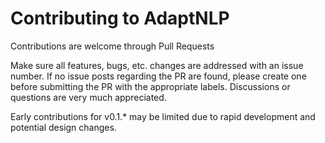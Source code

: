 # Contributing to AdaptNLP

Contributions are welcome through Pull Requests

Make sure all features, bugs, etc. changes are addressed with an issue number.  If no issue posts regarding the PR
are found, please create one before submitting the PR with the appropriate labels.  Discussions or questions are very
much appreciated.


Early contributions for v0.1.* may be limited due to rapid development and potential design changes.


